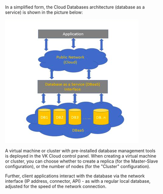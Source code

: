 In a simplified form, the Cloud Databases architecture (database as a service) is shown in the picture below:

![](./assets/1604479588232-1604479588231.png)

A virtual machine or cluster with pre-installed database management tools is deployed in the VK Cloud control panel. When creating a virtual machine or cluster, you can choose whether to create a replica (for the Master-Slave configuration), or the number of nodes (for the "Cluster" configuration).

Further, client applications interact with the database via the network interface (IP address, connector, API) - as with a regular local database, adjusted for the speed of the network connection.
